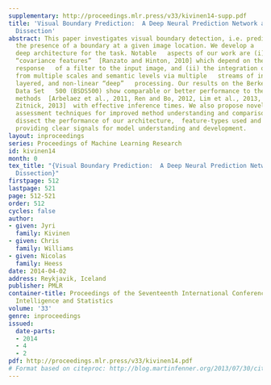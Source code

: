```yaml
---
supplementary: http://proceedings.mlr.press/v33/kivinen14-supp.pdf
title: 'Visual Boundary Prediction:  A Deep Neural Prediction Network and Quality
  Dissection'
abstract: This paper investigates visual boundary detection, i.e. prediction   of
  the presence of a boundary at a given image location. We develop a   novel neurally-inspired
  deep architecture for the task. Notable   aspects of our work are (i) the use of
  “covariance features”  [Ranzato and Hinton, 2010] which depend on the \emphsquared
  response   of a filter to the input image, and (ii) the integration of image   information
  from multiple scales and semantic levels via multiple   streams of interlinked,
  layered, and non-linear “deep”   processing. Our results on the Berkeley Segmentation
  Data Set   500 (BSDS500) show comparable or better performance to the   top-performing
  methods  [Arbelaez et al., 2011, Ren and Bo, 2012, Lim et al., 2013, Dollár  and
  Zitnick, 2013]  with effective inference times. We also propose novel quantitative
  assessment techniques for improved method understanding and comparison. We  carefully
  dissect the performance of our architecture,  feature-types used and training methods,
  providing clear signals for model understanding and development.
layout: inproceedings
series: Proceedings of Machine Learning Research
id: kivinen14
month: 0
tex_title: "{Visual Boundary Prediction:  A Deep Neural Prediction Network and Quality
  Dissection}"
firstpage: 512
lastpage: 521
page: 512-521
order: 512
cycles: false
author:
- given: Jyri
  family: Kivinen
- given: Chris
  family: Williams
- given: Nicolas
  family: Heess
date: 2014-04-02
address: Reykjavik, Iceland
publisher: PMLR
container-title: Proceedings of the Seventeenth International Conference on Artificial
  Intelligence and Statistics
volume: '33'
genre: inproceedings
issued:
  date-parts:
  - 2014
  - 4
  - 2
pdf: http://proceedings.mlr.press/v33/kivinen14.pdf
# Format based on citeproc: http://blog.martinfenner.org/2013/07/30/citeproc-yaml-for-bibliographies/
---
```

